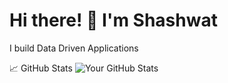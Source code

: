 # Hi there! 👋 I'm Shashwat

I build Data Driven Applications 

📈 GitHub Stats
![Your GitHub Stats](https://github-readme-stats.vercel.app/api?username=Shashwatpandey4&show_icons=true&theme=radical)


